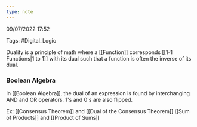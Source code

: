 ```yaml
---
type: note
---
```

09/07/2022 17:52

Tags: #Digital_Logic 

Duality is a principle of math where a [[Function]] corresponds [[1-1 Functions|1 to 1]] with its dual such that a function is often the inverse of its dual.

### Boolean Algebra
In [[Boolean Algebra]], the dual of an expression is found by interchanging AND and OR operators. 1's and 0's are also flipped. 

Ex:
[[Consensus Theorem]] and [[Dual of the Consensus Theorem]]
[[Sum of Products]] and [[Product of Sums]]
